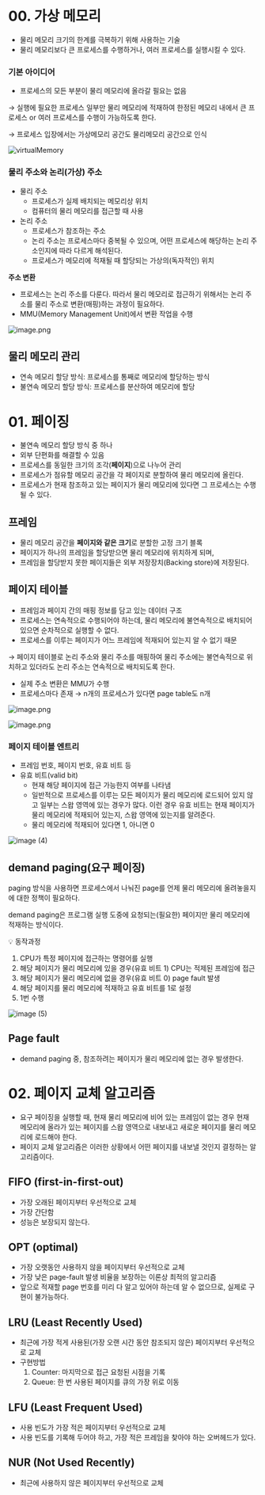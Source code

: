 # 00. 가상 메모리

- 물리 메모리 크기의 한계를 극복하기 위해 사용하는 기술
- 물리 메모리보다 큰 프로세스를 수행하거나, 여러 프로세스를 실행시킬 수 있다.

### 기본 아이디어

- 프로세스의 모든 부분이 물리 메모리에 올라갈 필요는 없음

→ 실행에 필요한 프로세스 일부만 물리 메모리에 적재하여 한정된 메모리 내에서 큰 프로세스 or 여러 프로세스를 수행이 가능하도록 한다.

→ 프로세스 입장에서는 가상메모리 공간도 물리메모리 공간으로 인식

![virtualMemory](https://github.com/user-attachments/assets/0b1dd7cd-6a02-4f16-80fb-a1f32dc5ae53)

### 물리 주소와 논리(가상) 주소

- 물리 주소
    - 프로세스가 실제 배치되는 메모리상 위치
    - 컴퓨터의 물리 메모리를 접근할 때 사용
- 논리 주소
    - 프로세스가 참조하는 주소
    - 논리 주소는 프로세스마다 중복될 수 있으며, 어떤 프로세스에 해당하는 논리 주소인지에 따라 다르게 해석된다.
    - 프로세스가 메모리에 적재될 때 할당되는 가상의(독자적인) 위치
    

**주소 변환**

- 프로세스는 논리 주소를 다룬다. 따라서 물리 메모리로 접근하기 위해서는 논리 주소를 물리 주소로 변환(매핑)하는 과정이 필요하다.
- MMU(Memory Management Unit)에서 변환 작업을 수행

![image.png](https://github.com/user-attachments/assets/32626e76-0e95-43e3-8e10-aaf5bb6a997b)

## 물리 메모리 관리

- 연속 메모리 할당 방식: 프로세스를 통째로 메모리에 할당하는 방식
- 불연속 메모리 할당 방식: 프로세스를 분산하여 메모리에 할당

# 01. 페이징

- 불연속 메모리 할당 방식 중 하나
- 외부 단편화를 해결할 수 있음
- 프로세스를 동일한 크기의 조각(**페이지**)으로 나누어 관리
- 프로세스가 점유할 메모리 공간을 각 페이지로 분할하여 물리 메모리에 올린다.
- 프로세스가 현재 참조하고 있는 페이지가 물리 메모리에 있다면 그 프로세스는 수행될 수 있다.

## 프레임

- 물리 메모리 공간을 **페이지와 같은 크기**로 분할한 고정 크기 블록
- 페이지가 하나의 프레임을 할당받으면 물리 메모리에 위치하게 되며,
- 프레임을 할당받지 못한 페이지들은 외부 저장장치(Backing store)에 저장된다.

## 페이지 테이블

- 프레임과 페이지 간의 매핑 정보를 담고 있는 데이터 구조
- 프로세스는 연속적으로 수행되어야 하는데, 물리 메모리에 불연속적으로 배치되어 있으면 순차적으로 실행할 수 없다.
- 프로세스를 이루는 페이지가 어느 프레임에 적재되어 있는지 알 수 없기 때문

→ 페이지 테이블로 논리 주소와 물리 주소를 매핑하여 물리 주소에는 불연속적으로 위치하고 있더라도 논리 주소는 연속적으로 배치되도록 한다.

- 실제 주소 변환은 MMU가 수행
- 프로세스마다 존재 → n개의 프로세스가 있다면 page table도 n개

![image.png](https://github.com/user-attachments/assets/af33fb92-41eb-41ed-97c4-0c1268e75d3c)

![image.png](https://github.com/user-attachments/assets/26686647-2fc2-4944-837f-365c29bb20cb)

### 페이지 테이블 엔트리

- 프레임 번호, 페이지 번호, 유효 비트 등
- 유효 비트(valid bit)
    - 현재 해당 페이지에 접근 가능한지 여부를 나타냄
    - 일반적으로 프로세스를 이루는 모든 페이지가 물리 메모리에 로드되어 있지 않고 일부는 스왑 영역에 있는 경우가 많다. 이런 경우 유효 비트는 현재 페이지가 물리 메모리에 적재되어 있는지, 스왑 영역에 있는지를 알려준다.
    - 물리 메모리에 적재되어 있다면 1, 아니면 0

![image (4)](https://github.com/user-attachments/assets/bd79b97d-08ed-4c43-8df1-0ad6166a2051)

## demand paging(요구 페이징)

paging 방식을 사용하면 프로세스에서 나눠진 page를 언제 물리 메모리에 올려놓을지에 대한 정책이 필요하다.

demand paging은 프로그램 실행 도중에 요청되는(필요한) 페이지만 물리 메모리에 적재하는 방식이다.

<aside>
💡 동작과정

1. CPU가 특정 페이지에 접근하는 명령어를 실행
2. 해당 페이지가 물리 메모리에 있을 경우(유효 비트 1) CPU는 적제된 프레임에 접근
3. 해당 페이지가 물리 메모리에 없을 경우(유효 비트 0) page fault 발생
4. 해당 페이지를 물리 메모리에 적재하고 유효 비트를 1로 설정
5. 1번 수행
</aside>

![image (5)](https://github.com/user-attachments/assets/b721e9c8-4a75-403e-9a03-95d48882c2a5)

## Page fault

- demand paging 중, 참조하려는 페이지가 물리 메모리에 없는 경우 발생한다.

# 02. 페이지 교체 알고리즘

- 요구 페이징을 실행할 때, 현재 물리 메모리에 비어 있는 프레임이 없는 경우 현재 메모리에 올라가 있는 페이지를 스왑 영역으로 내보내고 새로운 페이지를 물리 메모리에 로드해야 한다.
- 페이지 교체 알고리즘은 이러한 상황에서 어떤 페이지를 내보낼 것인지 결정하는 알고리즘이다.

## FIFO (first-in-first-out)

- 가장 오래된 페이지부터 우선적으로 교체
- 가장 간단함
- 성능은 보장되지 않는다.

## OPT (optimal)

- 가장 오랫동안 사용하지 않을 페이지부터 우선적으로 교체
- 가장 낮은 page-fault 발생 비율을 보장하는 이론상 최적의 알고리즘
- 앞으로 적재할 page 번호를 미리 다 알고 있어야 하는데 알 수 없으므로, 실제로 구현이 불가능하다.

## LRU (Least Recently Used)

- 최근에 가장 적게 사용된(가장 오랜 시간 동안 참조되지 않은) 페이지부터 우선적으로 교체
- 구현방법
    1. Counter: 마지막으로 접근 요청된 시점을 기록
    2. Queue: 한 번 사용된 페이지를 큐의 가장 위로 이동

## LFU (Least Frequent Used)

- 사용 빈도가 가장 적은 페이지부터 우선적으로 교체
- 사용 빈도를 기록해 두어야 하고, 가장 적은 프레임을 찾아야 하는 오버헤드가 있다.

## NUR (Not Used Recently)

- 최근에 사용하지 않은 페이지부터 우선적으로 교체
